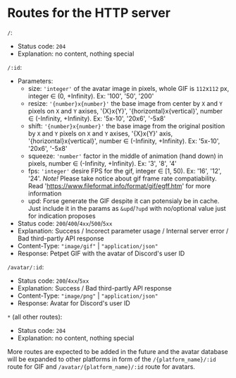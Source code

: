 # Routes for the HTTP server

`/`:
- Status code: `204`
- Explanation: no content, nothing special

`/:id`:
- Parameters:
    - size: `'integer'` of the avatar image in pixels, whole GIF is `112`x`112` px, integer ∈ (0, +Infinity). Ex: '100', '50', '200'
    - resize: `'{number}x{number}'` the base image from center by `X` and `Y` pixels on `X` and `Y` axises, '{X}x{Y}', '{horizontal}x{vertical}', number ∈ (-Infinity, +Infinity). Ex: '5x-10', '20x6', '-5x8'
    - shift: `'{number}x{number}'` the base image from the original position by `X` and `Y` pixels on `X` and `Y` axises, '{X}x{Y}' axis, '{horizontal}x{vertical}', number ∈ (-Infinity, +Infinity). Ex: '5x-10', '20x6', '-5x8'
    - squeeze: `'number'` factor in the middle of animation (hand down) in pixels, number ∈ (-Infinity, +Infinity). Ex: '3', '8', '4'
    - fps: `'integer'` desire FPS for the gif, integer ∈ [1, 50). Ex: '16', '12', '24'. _Note!_ Please take notice about gif frame rate compatiability. Read 'https://www.fileformat.info/format/gif/egff.htm' for more information
    - upd: Forse generate the GIF despite it can potensialy be in cache. Just include it in the params as `&upd`/`?upd` with no/optional value just for indication proposes
- Status code: `200`/`400`/`4xx`/`500`/`5xx`
- Explanation: Success / Incorect parameter usage / Internal server error / Bad third-partly API response
- Content-Type: `"image/gif"` | `"application/json"`
- Response: Petpet GIF with the avatar of Discord's user ID 

`/avatar/:id`:
- Status code: `200`/`4xx`/`5xx`
- Explanation: Success / Bad third-partly API response
- Content-Type: `"image/png"` | `"application/json"`
- Response: Avatar for Discord's user ID

`*` (all other routes):
- Status code: `204`
- Explanation: no content, nothing special

More routes are expected to be added in the future and the avatar database will be expanded to other platforms in form of the `/{platform_name}/:id` route for GIF and `/avatar/{platform_name}/:id` route for avatars.  
